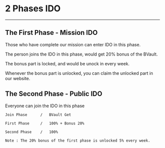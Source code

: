 # 2 Phases IDO
---

## The First Phase - Mission IDO

Those who have complete our mission can enter IDO in this phase.

The person joins the IDO in this phase, would get 20% bonus of the BVault.

The bonus part is locked, and would be unock in every week.

Whenever the bonus part is unlocked, you can claim the unlocked part in our website.

## The Second Phase - Public IDO

Everyone can join the IDO in this phase


    Join Phase      /   BVault Get

    First Phase     /   100% + Bonus 20%

    Second Phase    /   100%

    Note : The 20% bonus of the first phase is unlocked 5% every week.